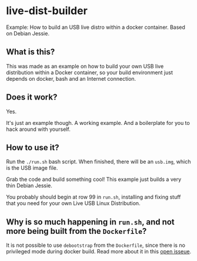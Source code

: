 # live-dist-builder

Example: How to build an USB live distro within a docker container. Based on Debian Jessie.

## What is this?

This was made as an example on how to build your own USB live distribution within a Docker container, so your build environment just depends on docker, bash and an Internet connection.

## Does it work?

Yes.

It's just an example though. A working example. And a boilerplate for you to hack around with yourself.

## How to use it?

Run the `./run.sh` bash script. When finished, there will be an `usb.img`, which is the USB image file.

Grab the code and build something cool! This example just builds a very thin Debian Jessie.

You probably should begin at row 99 in `run.sh`, installing and fixing stuff that you need for your own Live USB Linux Distribution.

## Why is so much happening in `run.sh`, and not more being built from the `Dockerfile`?

It is not possible to use `debootstrap` from the `Dockerfile`, since there is no privileged mode during docker build. Read more about it in this [open isseue](https://github.com/docker/docker/issues/1916).
